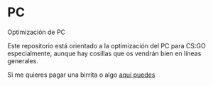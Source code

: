 # PC
Optimización de PC 

Este repositorio está orientado a la optimización del PC para CS:GO especialmente, aunque hay cosillas que os vendrán bien en líneas generales.

Si me quieres pagar una birrita o algo [aquí puedes](https://www.paypal.me/thinkii)
